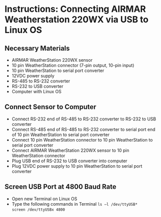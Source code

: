 # Instructions: Connecting AIRMAR Weatherstation 220WX via USB to Linux OS

## Necessary Materials

-	AIRMAR WeatherStation 220WX sensor
-	10 pin WeatherStation connector (7-pin output, 10-pin input)
-	10 pin WeatherStation to serial port converter
-	12VDC power supply
-	RS-485 to RS-232 converter 
-	RS-232 to USB converter
-	Computer with Linux OS

## Connect Sensor to Computer

-	Connect RS-232 end of RS-485 to RS-232 converter to RS-232 to USB converter
-	Connect RS-485 end of RS-485 to RS-232 converter to serial port end of 10 pin WeatherStation to serial port converter
-	Connect 10 pin WeatherStation connector to 10 pin WeatherStation to serial port converter
-	Connect AIRMAR WeatherStation 220WX sensor to 10 pin WeatherStation connector
-	Plug USB end of RS-232 to USB converter into computer
-	Plug 12VDC power supply to 10 pin WeatherStation to serial port converter

## Screen USB Port at 4800 Baud Rate

-	Open new Terminal on Linux OS
-	Type the following commands in Terminal
```ls –l /dev/ttyUSB*``` </br>
```screen /dev/ttyUSBx 4800``` </br>





